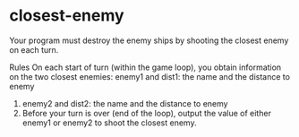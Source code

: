 # closest-enemy
Your program must destroy the enemy ships by shooting the closest enemy on each turn.

Rules On each start of turn (within the game loop), you obtain information on the two closest enemies: enemy1 and dist1: the name and the distance to enemy
1. enemy2 and dist2: the name and the distance to enemy
2. Before your turn is over (end of the loop), output the value of either enemy1 or enemy2 to shoot the closest enemy.
